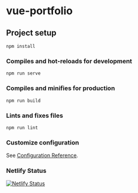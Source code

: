 # vue-portfolio

## Project setup
```
npm install
```

### Compiles and hot-reloads for development
```
npm run serve
```

### Compiles and minifies for production
```
npm run build
```

### Lints and fixes files
```
npm run lint
```

### Customize configuration
See [Configuration Reference](https://cli.vuejs.org/config/).

### Netlify Status
[![Netlify Status](https://api.netlify.com/api/v1/badges/2dd9f4f5-3e1c-4083-94c6-7bd91f760222/deploy-status)](https://app.netlify.com/sites/condescending-pasteur-8d679d/deploys)